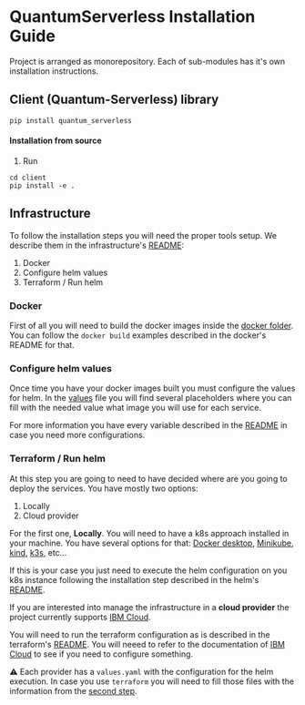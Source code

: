 # QuantumServerless Installation Guide

Project is arranged as monorepository. Each of sub-modules has it's own installation instructions.

## Client (Quantum-Serverless) library

```shell
pip install quantum_serverless
```

#### Installation from source

1. Run
```shell
cd client
pip install -e .
```

## Infrastructure

To follow the installation steps you will need the proper tools setup. We describe them in the infrastructure's [README](./infrastructure/readme.md):
1. Docker
2. Configure helm values
3. Terraform / Run helm

### Docker

First of all you will need to build the docker images inside the [docker folder](./infrastructure/docker/). You can follow the `docker build` examples described in the docker's README for that.

### Configure helm values

Once time you have your docker images built you must configure the values for helm. In the [values](./infrastructure/helm/quantum-serverless/values.yaml) file you will find several placeholders where you can fill with the needed value what image you will use for each service.

For more information you have every variable described in the [README](./infrastructure//helm/quantum-serverless/README.md) in case you need more configurations.

### Terraform / Run helm

At this step you are going to need to have decided where are you going to deploy the services. You have mostly two options:
1. Locally
2. Cloud provider

For the first one, **Locally**. You will need to have a k8s approach installed in your machine. You have several options for that: [Docker desktop](https://www.docker.com/products/docker-desktop/), [Minikube](https://minikube.sigs.k8s.io/docs/), [kind](https://kind.sigs.k8s.io/), [k3s](https://k3s.io/), etc...

If this is your case you just need to execute the helm configuration on you k8s instance following the installation step described in the helm's [README](./infrastructure/helm/quantum-serverless/README.md).

If you are interested into manage the infrastructure in a **cloud provider** the project currently supports [IBM Cloud](./infrastructure/terraform/ibm/).

You will need to run the terraform configuration as is described in the terraform's [README](./infrastructure/terraform/README.md). You will neeed to refer to the documentation of [IBM Cloud](./infrastructure/terraform/ibm/README.md) to see if you need to configure something.

:warning: Each provider has a `values.yaml` with the configuration for the helm execution. In case you use `terraform` you will need to fill those files with the information from the [second step](#configure-helm-values).
